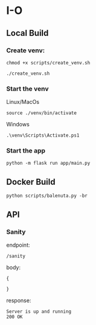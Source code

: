 # I-O

## Local Build

### Create venv:
```
chmod +x scripts/create_venv.sh

./create_venv.sh
```
### Start the venv

Linux/MacOs
```
source ./venv/bin/activate
```

Windows

```
.\venv\Scripts\Activate.ps1
```

### Start the app

```
python -m flask run app/main.py
```

## Docker Build

```
python scripts/balenuta.py -br
```

## API

### Sanity

endpoint: 
```
/sanity
```
body:
```
{

}
```
response:
```
Server is up and running
200 OK
```
